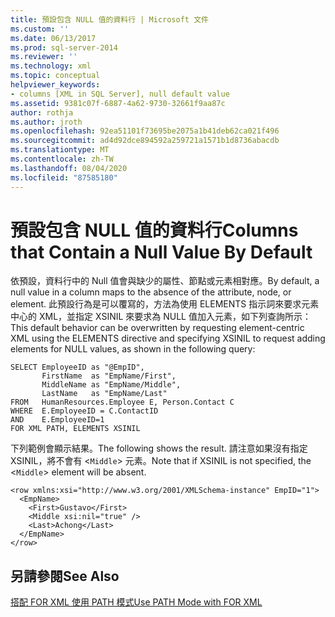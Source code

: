 ```yaml
---
title: 預設包含 NULL 值的資料行 | Microsoft 文件
ms.custom: ''
ms.date: 06/13/2017
ms.prod: sql-server-2014
ms.reviewer: ''
ms.technology: xml
ms.topic: conceptual
helpviewer_keywords:
- columns [XML in SQL Server], null default value
ms.assetid: 9381c07f-6887-4a62-9730-32661f9aa87c
author: rothja
ms.author: jroth
ms.openlocfilehash: 92ea51101f73695be2075a1b41deb62ca021f496
ms.sourcegitcommit: ad4d92dce894592a259721a1571b1d8736abacdb
ms.translationtype: MT
ms.contentlocale: zh-TW
ms.lasthandoff: 08/04/2020
ms.locfileid: "87585180"
---
```

# <a name="columns-that-contain-a-null-value-by-default"></a><span data-ttu-id="9807c-102">預設包含 NULL 值的資料行</span><span class="sxs-lookup"><span data-stu-id="9807c-102">Columns that Contain a Null Value By Default</span></span>
  <span data-ttu-id="9807c-103">依預設，資料行中的 Null 值會與缺少的屬性、節點或元素相對應。</span><span class="sxs-lookup"><span data-stu-id="9807c-103">By default, a null value in a column maps to the absence of the attribute, node, or element.</span></span> <span data-ttu-id="9807c-104">此預設行為是可以覆寫的，方法為使用 ELEMENTS 指示詞來要求元素中心的 XML，並指定 XSINIL 來要求為 NULL 值加入元素，如下列查詢所示：</span><span class="sxs-lookup"><span data-stu-id="9807c-104">This default behavior can be overwritten by requesting element-centric XML using the ELEMENTS directive and specifying XSINIL to request adding elements for NULL values, as shown in the following query:</span></span>  
  
```  
SELECT EmployeeID as "@EmpID",   
       FirstName  as "EmpName/First",   
       MiddleName as "EmpName/Middle",   
       LastName   as "EmpName/Last"  
FROM   HumanResources.Employee E, Person.Contact C  
WHERE  E.EmployeeID = C.ContactID  
AND    E.EmployeeID=1  
FOR XML PATH, ELEMENTS XSINIL  
```  
  
 <span data-ttu-id="9807c-105">下列範例會顯示結果。</span><span class="sxs-lookup"><span data-stu-id="9807c-105">The following shows the result.</span></span> <span data-ttu-id="9807c-106">請注意如果沒有指定 XSINIL，將不會有 <`Middle`> 元素。</span><span class="sxs-lookup"><span data-stu-id="9807c-106">Note that if XSINIL is not specified, the <`Middle`> element will be absent.</span></span>  
  
```  
<row xmlns:xsi="http://www.w3.org/2001/XMLSchema-instance" EmpID="1">  
  <EmpName>  
    <First>Gustavo</First>  
    <Middle xsi:nil="true" />  
    <Last>Achong</Last>  
  </EmpName>  
</row>  
```  
  
## <a name="see-also"></a><span data-ttu-id="9807c-107">另請參閱</span><span class="sxs-lookup"><span data-stu-id="9807c-107">See Also</span></span>  
 [<span data-ttu-id="9807c-108">搭配 FOR XML 使用 PATH 模式</span><span class="sxs-lookup"><span data-stu-id="9807c-108">Use PATH Mode with FOR XML</span></span>](use-path-mode-with-for-xml.md)  
  
  
